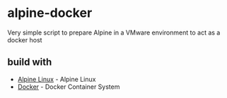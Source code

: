 # alpine-docker

Very simple script to prepare Alpine in a VMware environment to act as a docker host

## build with

* [Alpine Linux](https://alpinelinux.org/) - Alpine Linux
* [Docker](https://www.docker.com/) - Docker Container System